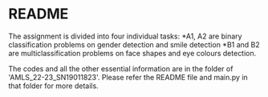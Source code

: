 # README

The assignment is divided into four individual tasks:
*A1, A2 are binary classification problems on gender detection and smile detection
*B1 and B2 are multiclassification problems on face shapes and eye colours detection.

The codes and all the other essential information are in the folder of 'AMLS_22-23_SN19011823'. 
Please refer the README file and main.py in that folder for more details.
